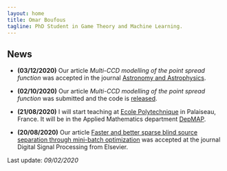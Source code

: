 ```yaml
---
layout: home
title: Omar Boufous
tagline: PhD Student in Game Theory and Machine Learning.
---
```


## News

- **(03/12/2020)** Our article _Multi-CCD modelling of the point spread function_ was accepted in the journal [Astronomy and Astrophysics](https://doi.org/10.1051/0004-6361/202039584).

- **(02/10/2020)** Our article _Multi-CCD modelling of the point spread function_ was submitted and the code is [released](https://github.com/CosmoStat/mccd).  

- **(21/08/2020)** I will start teaching at [Ecole Polytechnique](https://www.polytechnique.edu/en) in Palaiseau, France. It will be in the Applied Mathematics department [DepMAP](https://portail.polytechnique.edu/mathematiquesappliquees/fr).  

- **(20/08/2020)** Our article [Faster and better sparse blind source separation through mini-batch optimization](https://doi.org/10.1016/j.dsp.2020.102827) was accepted at the journal Digital Signal Processing from Elsevier.  

Last update: _09/02/2020_
